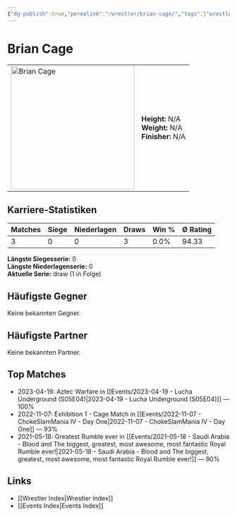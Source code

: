```yaml
---
{"dg-publish":true,"permalink":"/wrestler/brian-cage/","tags":["wrestler"],"noteIcon":"","created":"2025-08-11T09:33:17.917+02:00"}
---
```



# Brian Cage

<table>
<tr>
<td><img src="Brian Cage.png" width="280" alt="Brian Cage"></td>
<td>
<b>Height:</b> N/A<br>
<b>Weight:</b> N/A<br>
<b>Finisher:</b> N/A<br>
</td>
</tr>
</table>

## Karriere-Statistiken

| Matches | Siege | Niederlagen | Draws | Win % | Ø Rating |
|---------|-------|-------------|-------|-------|-----------|
| 3 | 0 | 0 | 3 | 0.0% | 94.33 |

**Längste Siegesserie:** 0<br>**Längste Niederlagenserie:** 0<br>**Aktuelle Serie:** draw (1 in Folge)


## Häufigste Gegner
Keine bekannten Gegner.

## Häufigste Partner
Keine bekannten Partner.

## Top Matches
- 2023-04-19: Aztec Warfare in [[Events/2023-04-19 - Lucha Underground (S05E04)\|2023-04-19 - Lucha Underground (S05E04)]] — 100%
- 2022-11-07: Exhibition 1 - Cage Match in [[Events/2022-11-07 - ChokeSlamMania IV - Day One\|2022-11-07 - ChokeSlamMania IV - Day One]] — 93%
- 2021-05-18: Greatest Rumble ever in [[Events/2021-05-18 - Saudi Arabia - Blood and The biggest, greatest, most awesome, most fantastic Royal Rumble ever!\|2021-05-18 - Saudi Arabia - Blood and The biggest, greatest, most awesome, most fantastic Royal Rumble ever!]] — 90%

## Links
- [[Wrestler Index\|Wrestler Index]]
- [[Events Index\|Events Index]]
